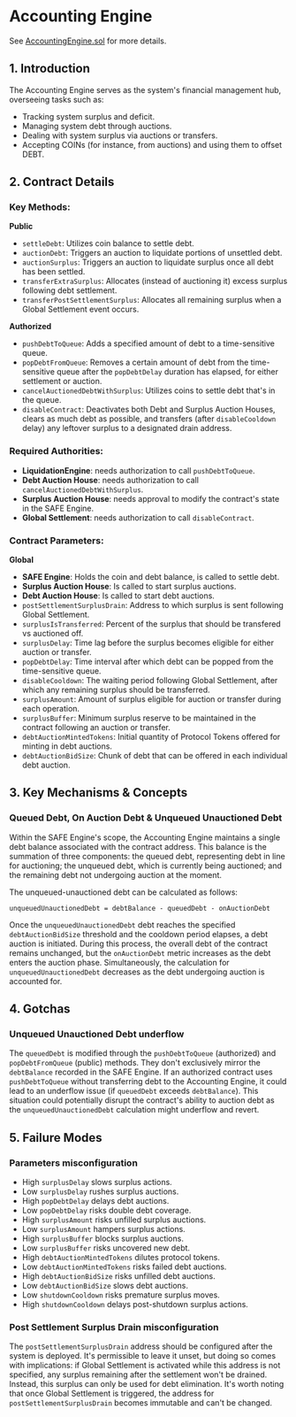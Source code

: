 # Accounting Engine

See [AccountingEngine.sol](/src/contracts/AccountingEngine.sol/contract.AccountingEngine.html) for more details.

## 1. Introduction

The Accounting Engine serves as the system's financial management hub, overseeing tasks such as:

- Tracking system surplus and deficit.
- Managing system debt through auctions.
- Dealing with system surplus via auctions or transfers.
- Accepting COINs (for instance, from auctions) and using them to offset DEBT.

## 2. Contract Details

### Key Methods:

**Public**

- `settleDebt`: Utilizes coin balance to settle debt.
- `auctionDebt`: Triggers an auction to liquidate portions of unsettled debt.
- `auctionSurplus`: Triggers an auction to liquidate surplus once all debt has been settled.
- `transferExtraSurplus`: Allocates (instead of auctioning it) excess surplus following debt settlement.
- `transferPostSettlementSurplus`: Allocates all remaining surplus when a Global Settlement event occurs.

**Authorized**

- `pushDebtToQueue`: Adds a specified amount of debt to a time-sensitive queue.
- `popDebtFromQueue`: Removes a certain amount of debt from the time-sensitive queue after the `popDebtDelay` duration has elapsed, for either settlement or auction.
- `cancelAuctionedDebtWithSurplus`: Utilizes coins to settle debt that's in the queue.
- `disableContract`: Deactivates both Debt and Surplus Auction Houses, clears as much debt as possible, and transfers (after `disableCooldown` delay) any leftover surplus to a designated drain address.

### Required Authorities:

- **LiquidationEngine**: needs authorization to call `pushDebtToQueue`.
- **Debt Auction House**: needs authorization to call `cancelAuctionedDebtWithSurplus`.
- **Surplus Auction House**: needs approval to modify the contract's state in the SAFE Engine.
- **Global Settlement**: needs authorization to call `disableContract`.

### Contract Parameters:

**Global**

- **SAFE Engine**: Holds the coin and debt balance, is called to settle debt.
- **Surplus Auction House**: Is called to start surplus auctions.
- **Debt Auction House**: Is called to start debt auctions.
- `postSettlementSurplusDrain`: Address to which surplus is sent following Global Settlement.
- `surplusIsTransferred`: Percent of the surplus that should be transfered vs auctioned off.
- `surplusDelay`: Time lag before the surplus becomes eligible for either auction or transfer.
- `popDebtDelay`: Time interval after which debt can be popped from the time-sensitive queue.
- `disableCooldown`: The waiting period following Global Settlement, after which any remaining surplus should be transferred.
- `surplusAmount`: Amount of surplus eligible for auction or transfer during each operation.
- `surplusBuffer`: Minimum surplus reserve to be maintained in the contract following an auction or transfer.
- `debtAuctionMintedTokens`: Initial quantity of Protocol Tokens offered for minting in debt auctions.
- `debtAuctionBidSize`: Chunk of debt that can be offered in each individual debt auction.

## 3. Key Mechanisms & Concepts

### Queued Debt, On Auction Debt & Unqueued Unauctioned Debt

Within the SAFE Engine's scope, the Accounting Engine maintains a single debt balance associated with the contract address. This balance is the summation of three components: the queued debt, representing debt in line for auctioning; the unqueued debt, which is currently being auctioned; and the remaining debt not undergoing auction at the moment.

The unqueued-unauctioned debt can be calculated as follows:

```
unqueuedUnauctionedDebt = debtBalance - queuedDebt - onAuctionDebt
```

Once the `unqueuedUnauctionedDebt` debt reaches the specified `debtAuctionBidSize` threshold and the cooldown period elapses, a debt auction is initiated. During this process, the overall debt of the contract remains unchanged, but the `onAuctionDebt` metric increases as the debt enters the auction phase. Simultaneously, the calculation for `unqueuedUnauctionedDebt` decreases as the debt undergoing auction is accounted for.

## 4. Gotchas

### Unqueued Unauctioned Debt underflow

The `queuedDebt` is modified through the `pushDebtToQueue` (authorized) and `popDebtFromQueue` (public) methods. They don't exclusively mirror the `debtBalance` recorded in the SAFE Engine. If an authorized contract uses `pushDebtToQueue` without transferring debt to the Accounting Engine, it could lead to an underflow issue (if `queuedDebt` exceeds `debtBalance`). This situation could potentially disrupt the contract's ability to auction debt as the `unqueuedUnauctionedDebt` calculation might underflow and revert.

## 5. Failure Modes

### Parameters misconfiguration

- High `surplusDelay` slows surplus actions.
- Low `surplusDelay` rushes surplus auctions.
- High `popDebtDelay` delays debt auctions.
- Low `popDebtDelay` risks double debt coverage.
- High `surplusAmount` risks unfilled surplus auctions.
- Low `surplusAmount` hampers surplus actions.
- High `surplusBuffer` blocks surplus auctions.
- Low `surplusBuffer` risks uncovered new debt.
- High `debtAuctionMintedTokens` dilutes protocol tokens.
- Low `debtAuctionMintedTokens` risks failed debt auctions.
- High `debtAuctionBidSize` risks unfilled debt auctions.
- Low `debtAuctionBidSize` slows debt auctions.
- Low `shutdownCooldown` risks premature surplus moves.
- High `shutdownCooldown` delays post-shutdown surplus actions.

### Post Settlement Surplus Drain misconfiguration

The `postSettlementSurplusDrain` address should be configured after the system is deployed. It's permissible to leave it unset, but doing so comes with implications: if Global Settlement is activated while this address is not specified, any surplus remaining after the settlement won't be drained. Instead, this surplus can only be used for debt elimination. It's worth noting that once Global Settlement is triggered, the address for `postSettlementSurplusDrain` becomes immutable and can't be changed.
